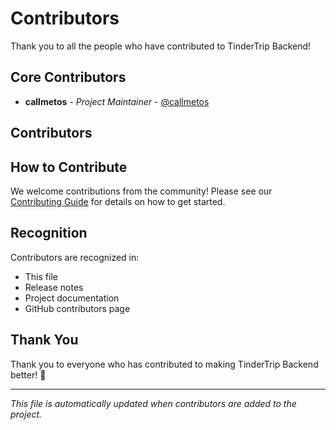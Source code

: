 # Contributors

Thank you to all the people who have contributed to TinderTrip Backend!

## Core Contributors

- **callmetos** - *Project Maintainer* - [@callmetos](https://github.com/callmetos)

## Contributors

<!-- Add contributors here as they contribute to the project -->

## How to Contribute

We welcome contributions from the community! Please see our [Contributing Guide](CONTRIBUTING.md) for details on how to get started.

## Recognition

Contributors are recognized in:
- This file
- Release notes
- Project documentation
- GitHub contributors page

## Thank You

Thank you to everyone who has contributed to making TinderTrip Backend better! 🚀

---

*This file is automatically updated when contributors are added to the project.*
